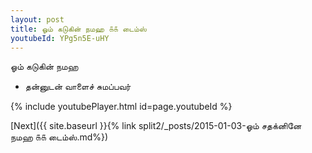 ```yaml
---
layout: post
title: ஓம் கடுகின் நமஹ ௧௧ டைம்ஸ்
youtubeId: YPg5n5E-uHY
---
```

 
 
 ஓம் கடுகின் நமஹ  
 
 -  தன்னுடன் வாளைச் சுமப்பவர் 
 
  
 
  
 
 
 
 
 
 


{% include youtubePlayer.html id=page.youtubeId %}
 
[Next]({{ site.baseurl }}{% link  split2/_posts/2015-01-03-ஓம் சதக்னினே நமஹ ௧௧ டைம்ஸ்.md%})
 
